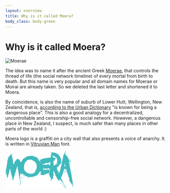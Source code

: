 ```yaml
---
layout: overview
title: Why is it called Moera?
body_class: body-green
---
```


# Why is it called Moera?

![Moerae][1]
 
The idea was to name it after the ancient Greek [Moerae][2], that
controls the thread of life (the social network timeline) of every
mortal from birth to death. But this name is very popular and all domain
names for Moerae or Moirai are already taken. So we deleted the last
letter and shortened it to Moera.

By coincidence, is also the name of suburb of Lower Hutt, Wellington,
New Zealand, that is, [according to the Urban Dictionary][3] "is known
for being a dangerous place". This is also a good analogy for a
decentralized, uncontrollable and censorship-free social network.
However, a dangerous place in New Zealand, I suspect, is much safer than
many places in other parts of the world :)

Moera logo is a graffiti on a city wall that also presents a voice of
anarchy. It is written in [Vitruvian Man][4] font.
 
![Moera logo][5]
 
[1]: https://upload.wikimedia.org/wikipedia/commons/b/b7/Strudwick-_A_Golden_Thread.JPG
[2]: https://en.wikipedia.org/wiki/Moirai
[3]: https://www.urbandictionary.com/define.php?term=Moera
[4]: https://www.fontspace.com/chequered-ink/vitruvian-man
[5]: /assets/images/logo-c-128.png
